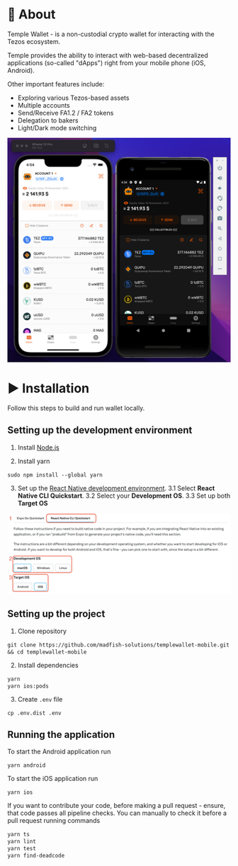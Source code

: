 # 📝 About

Temple Wallet -  is a non-custodial crypto wallet for interacting with the Tezos ecosystem.

Temple provides the ability to interact with web-based decentralized applications (so-called "dApps") right from your mobile phone (iOS, Android).

Other important features include:
- Exploring various Tezos-based assets
- Multiple accounts
- Send/Receive FA1.2 / FA2  tokens
- Delegation to bakers
- Light/Dark mode switching

![application screenshot](./docs/assets/readmeScreenshot.png)

# ▶️ Installation

Follow this steps to build and run wallet locally.

## Setting up the development environment

1. Install [Node.js](https://nodejs.org)

2. Install yarn
```
sudo npm install --global yarn
```

3. Set up the [React Native development environment](https://reactnative.dev/docs/environment-setup).
3.1 Select **React Native CLI Quickstart**.
3.2 Select your **Development OS**.
3.3 Set up both **Target OS**

![React Native environment setup screenshot](./docs/assets/reactNativeEnvironmentSetupScreenshoot.png)

## Setting up the project

1. Clone repository
```
git clone https://github.com/madfish-solutions/templewallet-mobile.git && cd templewallet-mobile
```

2. Install dependencies
```
yarn
yarn ios:pods
```

3. Create `.env` file
```
cp .env.dist .env
```

## Running the application

To start the Android application run
```
yarn android
```

To start the iOS application run
```
yarn ios
```

If you want to contribute your code, before making a pull request - ensure, that code passes all pipeline checks. You can manually to check it before a pull request running commands
```
yarn ts
yarn lint
yarn test
yarn find-deadcode
```
